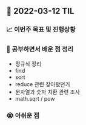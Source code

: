 ## 📆 2022-03-12 TIL

### 📈 이번주 목표 및 진행상황

### 🌱 공부하면서 배운 점 정리
- 정규식 정리
- find
- sort 
- reduce 관련 찾아봤던거 
- 문자열과 숫자 치환 관련 조사
- math.sqrt / pow
### 😭 아쉬운 점
